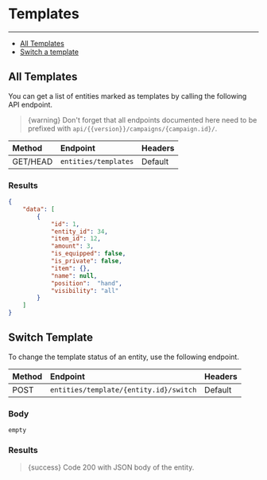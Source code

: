 # Templates

---

- [All Templates](#all-templates)
- [Switch a template](#switch-template)

<a name="all-templates"></a>
## All Templates

You can get a list of entities marked as templates by calling the following API endpoint.

> {warning} Don't forget that all endpoints documented here need to be prefixed with `api/{{version}}/campaigns/{campaign.id}/`.


| Method | Endpoint| Headers |
| :- |   :-   |  :-  |
| GET/HEAD | `entities/templates` | Default |

### Results
```json
{
    "data": [
        {
            "id": 1,
            "entity_id": 34,
            "item_id": 12,
            "amount": 3,
            "is_equipped": false,
            "is_private": false,
            "item": {},
            "name": null,
            "position":  "hand",
            "visibility": "all"
        }
    ]
}
```


<a name="switch-template"></a>
## Switch Template

To change the template status of an entity, use the following endpoint.

| Method | Endpoint| Headers |
| :- |   :-   |  :-  |
| POST | `entities/template/{entity.id}/switch` | Default |

### Body

`empty`


### Results

> {success} Code 200 with JSON body of the entity.

